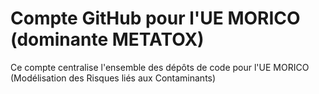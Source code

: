 # Compte GitHub pour l'UE MORICO (dominante METATOX)

Ce compte centralise l'ensemble des dépôts de code pour l'UE MORICO (Modélisation des Risques liés aux Contaminants) 
